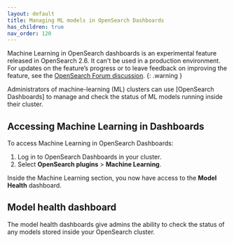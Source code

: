 ```yaml
---
layout: default
title: Managing ML models in OpenSearch Dashboards
has_children: true
nav_order: 120
---
```


Machine Learning in OpenSearch dashboards is an experimental feature released in OpenSearch 2.6. It can't be used in a production environment. For updates on the feature’s progress or to leave feedback on improving the feature, see the [OpenSearch Forum discussion](https://forum.opensearch.org/t/feedback-ml-commons-ml-model-health-dashboard-for-admins-experimental-release/12494).
{: .warning }

Administrators of machine-learning (ML) clusters can use [OpenSearch Dashboards] to manage and check the status of ML models running inside their cluster.

## Accessing Machine Learning in Dashboards

To access Machine Learning in OpenSearch Dashboards:

1. Log in to OpenSearch Dashboards in your cluster. 
2. Select **OpenSearch plugins** > **Machine Learning**. 

<!---- Screenshot of current Machine Learning section ---->

Inside the Machine Learning section, you now have access to the **Model Health** dashboard.

## Model health dashboard

The model health dashboards give admins the ability to check the status of any models stored inside your OpenSearch cluster.

<!---- Break down of model health dashboard here ---->